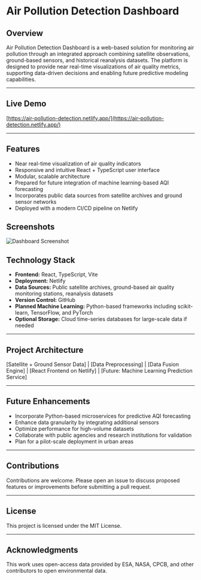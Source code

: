 
# Air Pollution Detection Dashboard

## Overview

Air Pollution Detection Dashboard is a web-based solution for monitoring air pollution through an integrated approach combining satellite observations, ground-based sensors, and historical reanalysis datasets. The platform is designed to provide near real-time visualizations of air quality metrics, supporting data-driven decisions and enabling future predictive modeling capabilities.

---

## Live Demo

[https://air-pollution-detection.netlify.app/](https://air-pollution-detection.netlify.app/)

---

## Features

- Near real-time visualization of air quality indicators  
- Responsive and intuitive React + TypeScript user interface  
- Modular, scalable architecture  
- Prepared for future integration of machine learning-based AQI forecasting  
- Incorporates public data sources from satellite archives and ground sensor networks  
- Deployed with a modern CI/CD pipeline on Netlify
  

## Screenshots

![Dashboard Screenshot](./images/dashboard.png)



## Technology Stack

- **Frontend:** React, TypeScript, Vite  
- **Deployment:** Netlify  
- **Data Sources:** Public satellite archives, ground-based air quality monitoring stations, reanalysis datasets  
- **Version Control:** GitHub  
- **Planned Machine Learning:** Python-based frameworks including scikit-learn, TensorFlow, and PyTorch  
- **Optional Storage:** Cloud time-series databases for large-scale data if needed

---

## Project Architecture
[Satellite + Ground Sensor Data]
|
[Data Preprocessing]
|
[Data Fusion Engine]
|
[React Frontend on Netlify]
|
[Future: Machine Learning Prediction Service]

---

## Future Enhancements

- Incorporate Python-based microservices for predictive AQI forecasting  
- Enhance data granularity by integrating additional sensors  
- Optimize performance for high-volume datasets  
- Collaborate with public agencies and research institutions for validation  
- Plan for a pilot-scale deployment in urban areas

---

## Contributions

Contributions are welcome. Please open an issue to discuss proposed features or improvements before submitting a pull request.

---

## License

This project is licensed under the MIT License.

---

## Acknowledgments

This work uses open-access data provided by ESA, NASA, CPCB, and other contributors to open environmental data.





